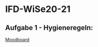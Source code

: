 # IFD-WiSe20-21
## Aufgabe 1 - Hygieneregeln:
<a href="https://klotkawa.github.io/IFD/Task1/Moodboard.pdf"> Moodboard </a>
